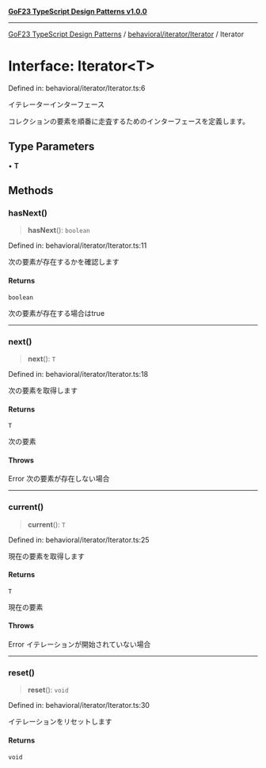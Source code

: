 [**GoF23 TypeScript Design Patterns v1.0.0**](../../../../README.md)

***

[GoF23 TypeScript Design Patterns](../../../../README.md) / [behavioral/iterator/Iterator](../README.md) / Iterator

# Interface: Iterator\<T\>

Defined in: behavioral/iterator/Iterator.ts:6

イテレーターインターフェース

コレクションの要素を順番に走査するためのインターフェースを定義します。

## Type Parameters

• **T**

## Methods

### hasNext()

> **hasNext**(): `boolean`

Defined in: behavioral/iterator/Iterator.ts:11

次の要素が存在するかを確認します

#### Returns

`boolean`

次の要素が存在する場合はtrue

***

### next()

> **next**(): `T`

Defined in: behavioral/iterator/Iterator.ts:18

次の要素を取得します

#### Returns

`T`

次の要素

#### Throws

Error 次の要素が存在しない場合

***

### current()

> **current**(): `T`

Defined in: behavioral/iterator/Iterator.ts:25

現在の要素を取得します

#### Returns

`T`

現在の要素

#### Throws

Error イテレーションが開始されていない場合

***

### reset()

> **reset**(): `void`

Defined in: behavioral/iterator/Iterator.ts:30

イテレーションをリセットします

#### Returns

`void`
